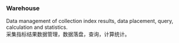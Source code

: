 ### Warehouse   

Data management of collection index results, data placement, query, calculation and statistics.   
采集指标结果数据管理，数据落盘，查询，计算统计。
